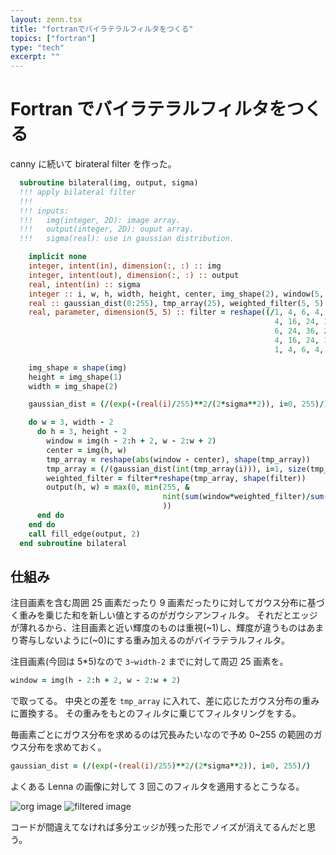 ```yaml
---
layout: zenn.tsx
title: "fortranでバイラテラルフィルタをつくる"
topics: ["fortran"]
type: "tech"
excerpt: ""
---
```


# Fortran でバイラテラルフィルタをつくる

canny に続いて birateral filter を作った。

```fortran
  subroutine bilateral(img, output, sigma)
  !!! apply bilateral filter
  !!!
  !!! inputs:
  !!!   img(integer, 2D): image array.
  !!!   output(integer, 2D): ouput array.
  !!!   sigma(real): use in gaussian distribution.

    implicit none
    integer, intent(in), dimension(:, :) :: img
    integer, intent(out), dimension(:, :) :: output
    real, intent(in) :: sigma
    integer :: i, w, h, width, height, center, img_shape(2), window(5, 5)
    real :: gaussian_dist(0:255), tmp_array(25), weighted_filter(5, 5)
    real, parameter, dimension(5, 5) :: filter = reshape((/1, 4, 6, 4, 1, &
                                                           4, 16, 24, 16, 4, &
                                                           6, 24, 36, 24, 6, &
                                                           4, 16, 24, 16, 4, &
                                                           1, 4, 6, 4, 1/), shape(filter))

    img_shape = shape(img)
    height = img_shape(1)
    width = img_shape(2)

    gaussian_dist = (/(exp(-(real(i)/255)**2/(2*sigma**2)), i=0, 255)/)

    do w = 3, width - 2
      do h = 3, height - 2
        window = img(h - 2:h + 2, w - 2:w + 2)
        center = img(h, w)
        tmp_array = reshape(abs(window - center), shape(tmp_array))
        tmp_array = (/(gaussian_dist(int(tmp_array(i))), i=1, size(tmp_array))/)
        weighted_filter = filter*reshape(tmp_array, shape(filter))
        output(h, w) = max(0, min(255, &
                                  nint(sum(window*weighted_filter)/sum(weighted_filter)) &
                                  ))
      end do
    end do
    call fill_edge(output, 2)
  end subroutine bilateral
```

## 仕組み

注目画素を含む周囲 25 画素だったり 9 画素だったりに対してガウス分布に基づく重みを乗じた和を新しい値とするのがガウシアンフィルタ。
それだとエッジが薄れるから、注目画素と近い輝度のものは重視(~1)し、輝度が違うものはあまり寄与しないように(~0)にする重み加えるのがバイラテラルフィルタ。

注目画素(今回は 5\*5)なので `3~width-2` までに対して周辺 25 画素を。

```fortran
window = img(h - 2:h + 2, w - 2:w + 2)
```

で取ってる。
中央との差を `tmp_array` に入れて、差に応じたガウス分布の重みに置換する。
その重みをもとのフィルタに乗じてフィルタリングをする。

毎画素ごとにガウス分布を求めるのは冗長みたいなので予め 0~255 の範囲のガウス分布を求めておく。

```fortran
gaussian_dist = (/(exp(-(real(i)/255)**2/(2*sigma**2)), i=0, 255)/)
```

よくある Lenna の画像に対して 3 回このフィルタを適用するとこうなる。

![org image](/gh-pages/images/Lenna.png)
![filtered image](/gh-pages/images/bilateralLenna.png)

コードが間違えてなければ多分エッジが残った形でノイズが消えてるんだと思う。
